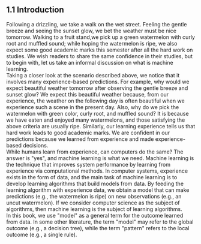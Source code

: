 ## 1.1 Introduction
Following a drizzling, we take a walk on the wet street. Feeling the gentle breeze and seeing the sunset glow, we bet the weather must be nice tomorrow. Walking to a fruit stand,we pick up a green watermelon with curly root and muffled sound; while hoping the watermelon is ripe, we also expect some good academic marks this semester after all the hard work on studies. We wish readers to share the same confidence in their studies, but to begin with, let us take an informal discussion on what is machine learning.  
Taking a closer look at the scenario described above, we notice that it involves many experience-based predictions. For example, why would we expect beautiful weather tomorrow after observing the gentle breeze and sunset glow? We expect this beautiful weather because, from our experience, the weather on the following day is often beautiful when we experience such a scene in the present day. Also, why do we pick the watermelon with green color, curly root, and muffled sound? It is because we have eaten and enjoyed many watermelons, and those satisfying the above criteria are usually ripe. Similarly, our learning experience tells us that hard work leads to good academic marks. We are confident in our predictions because we learned from experience and made experience-based decisions.  
While humans learn from experience, can computers do the same? The answer is "yes", and machine learning is what we need. Machine learning is the technique that improves system performance by learning from experience via computational methods. In computer systems, experience exists in the form of data, and the main task of machine learning is to develop learning algorithms that build models from data. By feeding the learning algorithm with experience data, we obtain a model that can make predictions (e.g., the watermelon is ripe) on new observations (e.g., an uncut watermelon). If we consider computer science as the subject of algorithms, then machine learning is the subject of learning algorithms.  
In this book, we use "model" as a general term for the outcome learned from data. In some other literature, the term "model" may refer to the global outcome (e.g., a decision tree), while the term "pattern" refers to the local outcome (e.g., a single rule).
